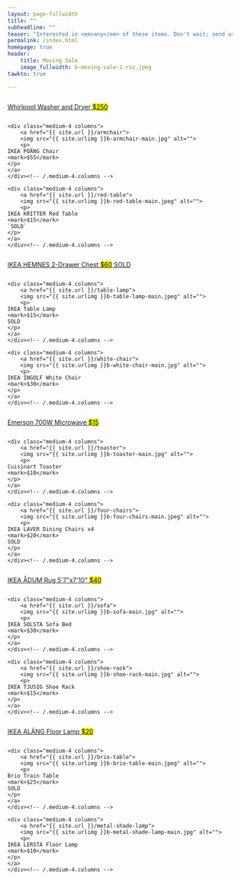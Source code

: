 ```yaml
---
layout: page-fullwidth
title: ""
subheadline: ""
teaser: "Interested in <em>any</em> of these items. Don't wait; send us an email to <a href=\"mailto:baity1401@gmail.com\">baity1401@gmail.com</a>."
permalink: /index.html
homepage: true
header:
    title: Moving Sale
    image_fullwidth: b-moving-sale-1-rsz.jpeg 
tawkto: true

---
```

<!--more-->

<div class="row t30">
    <div class="medium-4 columns">
    	<a href="{{ site.url }}/washer-dryer">
        <img src="{{ site.urlimg }}b-washer-dryer-main.jpg" alt="">
        <p> 
	Whirlpool Washer and Dryer
	<mark>$250</mark>
	</p>
	</a>
    </div><!-- /.medium-4.columns -->

    <div class="medium-4 columns">
    	<a href="{{ site.url }}/armchair">
        <img src="{{ site.urlimg }}b-armchair-main.jpg" alt="">
        <p> 
	IKEA POÄNG Chair
	<mark>$55</mark>
	</p>
	</a>
    </div><!-- /.medium-4.columns -->

    <div class="medium-4 columns">
    	<a href="{{ site.url }}/red-table">
        <img src="{{ site.urlimg }}b-red-table-main.jpeg" alt="">
        <p> 
	IKEA KRITTER Red Table
	<mark>$15</mark>
	`SOLD`
	</p>
	</a>
    </div><!-- /.medium-4.columns -->
</div><!-- /.row -->

<div class="row t30">
    <div class="medium-4 columns">
    	<a href="{{ site.url }}/chest">
        <img src="{{ site.urlimg }}b-chest-main.jpeg" alt="">
        <p> 
	IKEA HEMNES 2-Drawer Chest
	<mark>$60</mark>
	SOLD
	</p>
	</a>
    </div><!-- /.medium-4.columns -->

    <div class="medium-4 columns">
    	<a href="{{ site.url }}/table-lamp">
        <img src="{{ site.urlimg }}b-table-lamp-main.jpeg" alt="">
        <p> 
	IKEA Table Lamp
	<mark>$15</mark>
	SOLD
	</p>
	</a>
    </div><!-- /.medium-4.columns -->

    <div class="medium-4 columns">
    	<a href="{{ site.url }}/white-chair">
        <img src="{{ site.urlimg }}b-white-chair-main.jpg" alt="">
        <p> 
	IKEA INGOLF White Chair
	<mark>$30</mark>
	</p>
	</a>
    </div><!-- /.medium-4.columns -->
</div><!-- /.row -->

<div class="row t30">
    <div class="medium-4 columns">
    	<a href="{{ site.url }}/microwave">
        <img src="{{ site.urlimg }}b-microwave-main.jpg" alt="">
        <p> 
	Emerson 700W Microwave
	<mark>$15</mark>
	</p>
	</a>
    </div><!-- /.medium-4.columns -->

    <div class="medium-4 columns">
    	<a href="{{ site.url }}/toaster">
        <img src="{{ site.urlimg }}b-toaster-main.jpg" alt="">
        <p> 
	Cuisinart Toaster
	<mark>$10</mark>
	</p>
	</a>
    </div><!-- /.medium-4.columns -->

    <div class="medium-4 columns">
    	<a href="{{ site.url }}/four-chairs">
        <img src="{{ site.urlimg }}b-four-chairs-main.jpeg" alt="">
        <p> 
	IKEA LAVER Dining Chairs x4
	<mark>$20</mark>
	SOLD
	</p>
	</a>
    </div><!-- /.medium-4.columns -->
</div><!-- /.row -->

<div class="row t30">
    <div class="medium-4 columns">
    	<a href="{{ site.url }}/rug">
        <img src="{{ site.urlimg }}b-rug-main.jpg" alt="">
        <p> 
	IKEA ÅDUM Rug 5'7"x7'10"
	<mark>$40</mark>
	</p>
	</a>
    </div><!-- /.medium-4.columns -->

    <div class="medium-4 columns">
    	<a href="{{ site.url }}/sofa">
        <img src="{{ site.urlimg }}b-sofa-main.jpg" alt="">
        <p> 
	IKEA SOLSTA Sofa Bed
	<mark>$30</mark>
	</p>
	</a>
    </div><!-- /.medium-4.columns -->

    <div class="medium-4 columns">
    	<a href="{{ site.url }}/shoe-rack">
        <img src="{{ site.urlimg }}b-shoe-rack-main.jpg" alt="">
        <p> 
	IKEA TJUSIG Shoe Rack
	<mark>$15</mark>
	</p>
	</a>
    </div><!-- /.medium-4.columns -->
</div><!-- /.row -->

<div class="row t30">
    <div class="medium-4 columns">
    	<a href="{{ site.url }}/floor-lamp">
        <img src="{{ site.urlimg }}b-floor-lamp-main.jpg" alt="">
        <p> 
	IKEA ALÄNG Floor Lamp
	<mark>$20</mark>
	</p>
	</a>
    </div><!-- /.medium-4.columns -->

    <div class="medium-4 columns">
    	<a href="{{ site.url }}/brio-table">
        <img src="{{ site.urlimg }}b-brio-table-main.jpeg" alt="">
        <p> 
	Brio Train Table
	<mark>$25</mark>
	SOLD
	</p>
	</a>
    </div><!-- /.medium-4.columns -->

    <div class="medium-4 columns">
    	<a href="{{ site.url }}/metal-shade-lamp">
        <img src="{{ site.urlimg }}b-metal-shade-lamp-main.jpg" alt="">
        <p> 
	IKEA LERSTA Floor Lamp
	<mark>$10</mark>
	</p>
	</a>
    </div><!-- /.medium-4.columns -->
</div><!-- /.row -->
